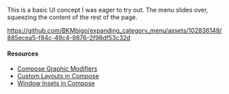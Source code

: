 This is a basic UI concept I was eager to try out. The menu slides over, squeezing the content of the rest of the page.


https://github.com/BKMbigo/expanding_category_menu/assets/102836149/885ecea5-f84c-49c4-9876-2f98df53c32d


#### Resources
- [Compose Graphic Modifiers](https://developer.android.com/jetpack/compose/graphics/draw/modifiers)
- [Custom Layouts in Compose](https://developer.android.com/jetpack/compose/layouts/custom)
- [Window Insets in Compose](https://developer.android.com/jetpack/compose/layouts/insets)
  

